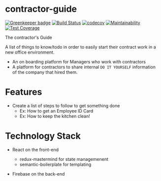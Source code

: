 # contractor-guide

[![Greenkeeper badge](https://badges.greenkeeper.io/fuse-mars/contractor-guide.svg)](https://greenkeeper.io/)
[![Build Status](https://travis-ci.org/fuse-mars/contractor-guide.svg?branch=develop)](https://travis-ci.org/fuse-mars/contractor-guide)
[![codecov](https://codecov.io/gh/fuse-mars/contractor-guide/branch/master/graph/badge.svg)](https://codecov.io/gh/fuse-mars/contractor-guide)
[![Maintainability](https://api.codeclimate.com/v1/badges/90bc491cb3114afb335e/maintainability)](https://codeclimate.com/github/fuse-mars/contractor-guide/maintainability)
[![Test Coverage](https://api.codeclimate.com/v1/badges/90bc491cb3114afb335e/test_coverage)](https://codeclimate.com/github/fuse-mars/contractor-guide/test_coverage)

The contractor's Guide

A list of things to know/todo in order to easily start their contract work in a new office environment. 

* An on boarding platform for Managers who work with contractors
* A platform for contractors to share internal `DO IT YOURSELF` information of the company that hired them.

# Features
* Create a list of steps to follow to get something done
  * Ex: How to get an Employee ID Card
  * Ex: How to keep the kitchen clean!
  
# Technology Stack
* React on the front-end
  * redux-mastermind for state managemenent
  * semantic-boilerplate for templating
  
* Firebase on the back-end
